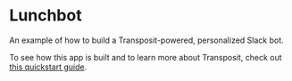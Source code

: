 # Lunchbot

An example of how to build a Transposit-powered, personalized Slack bot.

To see how this app is built and to learn more about Transposit, check out [this quickstart guide](https://www.transposit.com/docs/get-started/quickstart/).



